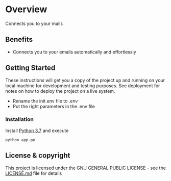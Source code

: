 # Overview

Connects you to your mails

## Benefits 

* Connects you to your emails automatically and effortlessly

## Getting Started

These instructions will get you a copy of the project up and running on your local machine for development and testing purposes. See deployment for notes on how to deploy the project on a live system.

- Rename the init.env file to .env
- Put the right parameters in the .env file

### Installation

Install [Python 3.7](https://www.python.org/downloads/release/python-377/)  and execute 

```
python app.py
```

## License & copyright

This project is licensed under the GNU GENERAL PUBLIC LICENSE - see the [LICENSE.md](LICENSE.md) file for details
